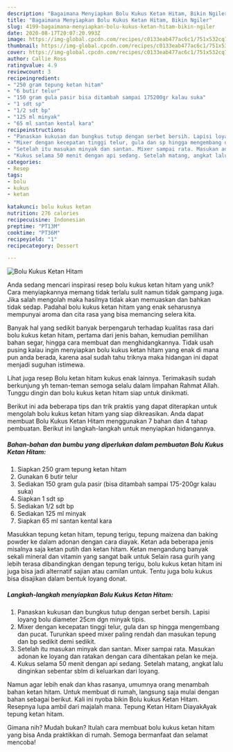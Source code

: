 ```yaml
---
description: "Bagaimana Menyiapkan Bolu Kukus Ketan Hitam, Bikin Ngiler"
title: "Bagaimana Menyiapkan Bolu Kukus Ketan Hitam, Bikin Ngiler"
slug: 4199-bagaimana-menyiapkan-bolu-kukus-ketan-hitam-bikin-ngiler
date: 2020-08-17T20:07:20.993Z
image: https://img-global.cpcdn.com/recipes/c0133eab477ac6c1/751x532cq70/bolu-kukus-ketan-hitam-foto-resep-utama.jpg
thumbnail: https://img-global.cpcdn.com/recipes/c0133eab477ac6c1/751x532cq70/bolu-kukus-ketan-hitam-foto-resep-utama.jpg
cover: https://img-global.cpcdn.com/recipes/c0133eab477ac6c1/751x532cq70/bolu-kukus-ketan-hitam-foto-resep-utama.jpg
author: Callie Ross
ratingvalue: 4.9
reviewcount: 3
recipeingredient:
- "250 gram tepung ketan hitam"
- "6 butir telur"
- "150 gram gula pasir bisa ditambah sampai 175200gr kalau suka"
- "1 sdt sp"
- "1/2 sdt bp"
- "125 ml minyak"
- "65 ml santan kental kara"
recipeinstructions:
- "Panaskan kukusan dan bungkus tutup dengan serbet bersih. Lapisi loyang bolu diameter 25cm dgn minyak tipis."
- "Mixer dengan kecepatan tinggi telur, gula dan sp hingga mengembang dan pucat. Turunkan speed mixer paling rendah dan masukan tepung dan bp sedikit demi sedikit."
- "Setelah itu masukan minyak dan santan. Mixer sampai rata. Masukan adonan ke loyang dan ratakan dengan cara dihentakan pelan ke meja."
- "Kukus selama 50 menit dengan api sedang. Setelah matang, angkat lalu dinginkan sebentar sblm di keluarkan dari loyang."
categories:
- Resep
tags:
- bolu
- kukus
- ketan

katakunci: bolu kukus ketan 
nutrition: 276 calories
recipecuisine: Indonesian
preptime: "PT13M"
cooktime: "PT36M"
recipeyield: "1"
recipecategory: Dessert

---
```



![Bolu Kukus Ketan Hitam](https://img-global.cpcdn.com/recipes/c0133eab477ac6c1/751x532cq70/bolu-kukus-ketan-hitam-foto-resep-utama.jpg)

Anda sedang mencari inspirasi resep bolu kukus ketan hitam yang unik? Cara menyiapkannya memang tidak terlalu sulit namun tidak gampang juga. Jika salah mengolah maka hasilnya tidak akan memuaskan dan bahkan tidak sedap. Padahal bolu kukus ketan hitam yang enak seharusnya mempunyai aroma dan cita rasa yang bisa memancing selera kita.

Banyak hal yang sedikit banyak berpengaruh terhadap kualitas rasa dari bolu kukus ketan hitam, pertama dari jenis bahan, kemudian pemilihan bahan segar, hingga cara membuat dan menghidangkannya. Tidak usah pusing kalau ingin menyiapkan bolu kukus ketan hitam yang enak di mana pun anda berada, karena asal sudah tahu triknya maka hidangan ini dapat menjadi suguhan istimewa.

Lihat juga resep Bolu ketan hitam kukus enak lainnya. Terimakasih sudah berkunjung yh teman-teman semoga selalu dalam limpahan Rahmat Allah. Tunggu dingin dan bolu kukus ketan hitam siap untuk dinikmati.


Berikut ini ada beberapa tips dan trik praktis yang dapat diterapkan untuk mengolah bolu kukus ketan hitam yang siap dikreasikan. Anda dapat membuat Bolu Kukus Ketan Hitam menggunakan 7 bahan dan 4 tahap pembuatan. Berikut ini langkah-langkah untuk menyiapkan hidangannya.

<!--inarticleads1-->

##### Bahan-bahan dan bumbu yang diperlukan dalam pembuatan Bolu Kukus Ketan Hitam:

1. Siapkan 250 gram tepung ketan hitam
1. Gunakan 6 butir telur
1. Sediakan 150 gram gula pasir (bisa ditambah sampai 175-200gr kalau suka)
1. Siapkan 1 sdt sp
1. Sediakan 1/2 sdt bp
1. Sediakan 125 ml minyak
1. Siapkan 65 ml santan kental kara


Masukkan tepung ketan hitam, tepung terigu, tepung maizena dan baking powder ke dalam adonan dengan cara diayak. Ketan ada beberapa jenis misalnya saja ketan putih dan ketan hitam. Ketan mengandung banyak sekali mineral dan vitamin yang sangat baik untuk Selain rasa gurih yang lebih terasa dibandingkan dengan tepung terigu, bolu kukus ketan hitam ini juga bisa jadi alternatif sajian atau camilan untuk. Tentu juga bolu kukus bisa disajikan dalam bentuk loyang donat. 

<!--inarticleads2-->

##### Langkah-langkah menyiapkan Bolu Kukus Ketan Hitam:

1. Panaskan kukusan dan bungkus tutup dengan serbet bersih. Lapisi loyang bolu diameter 25cm dgn minyak tipis.
1. Mixer dengan kecepatan tinggi telur, gula dan sp hingga mengembang dan pucat. Turunkan speed mixer paling rendah dan masukan tepung dan bp sedikit demi sedikit.
1. Setelah itu masukan minyak dan santan. Mixer sampai rata. Masukan adonan ke loyang dan ratakan dengan cara dihentakan pelan ke meja.
1. Kukus selama 50 menit dengan api sedang. Setelah matang, angkat lalu dinginkan sebentar sblm di keluarkan dari loyang.


Namun agar lebih enak dan khas rasanya, umumnya orang menambah bahan ketan hitam. Untuk membuat di rumah, langsung saja mulai dengan bahan sebagai berikut. Kali ini nyoba bikin Bolu kukus Ketan Hitam. Resepnya lupa ambil dari majalah mana. Tepung Ketan Hitam DiayakAyak tepung ketan hitam. 

Gimana nih? Mudah bukan? Itulah cara membuat bolu kukus ketan hitam yang bisa Anda praktikkan di rumah. Semoga bermanfaat dan selamat mencoba!
